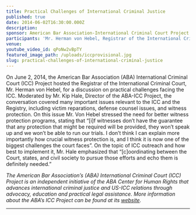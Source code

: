 ```yaml
---
title: Practical Challenges of International Criminal Justice
published: true
date: 2014-06-02T16:30:00.000Z
description:
sponsor: American Bar Association-International Criminal Court Project
participants: 'Mr. Herman von Hebel, Registrar of the International Criminal Court; Mr. Kip Hale, Senior Counsel, ABA Center for Human Rights & Director of the ABA-ICC Project'
venue:
youtube_video_id: qPoNw2vBpTY
featured_image_path: /uploads/iccprovisional.jpg
slug: practical-challenges-of-international-criminal-justice
---
```



On June 2, 2014, the American Bar Association (ABA) International Criminal Court (ICC) Project hosted the Registrar of the International Criminal Court, Mr. Herman von Hebel, for a discussion on practical challenges facing the ICC. Moderated by Mr. Kip Hale, Director of the ABA-ICC Project, the conversation covered many important issues relevant to the ICC and the Registry, including victim reparations, defense counsel issues, and witness protection. On this issue Mr. Von Hebel stressed the need for better witness protection programs, stating that “[i]f witnesses don’t have the guarantee that any protection that might be required will be provided, they won’t speak up and we won’t be able to run our trials. I don’t think I can explain more importantly how crucial witness protection is, and I think it is now one of the biggest challenges the court faces”. On the topic of ICC outreach and how best to implement it, Mr. Hale emphasized that “[c]oordinating between the Court, states, and civil society to pursue those efforts and echo them is definitely needed.”

*The American Bar Association’s (ABA) International Criminal Court (ICC) Project is an independent initiative of the ABA Center for Human Rights that advances international criminal justice and US-ICC relations through advocacy, education and practical legal assistance. More information about the ABA’s ICC Project can be found at its [website](https://www.aba-icc.org/).*

---